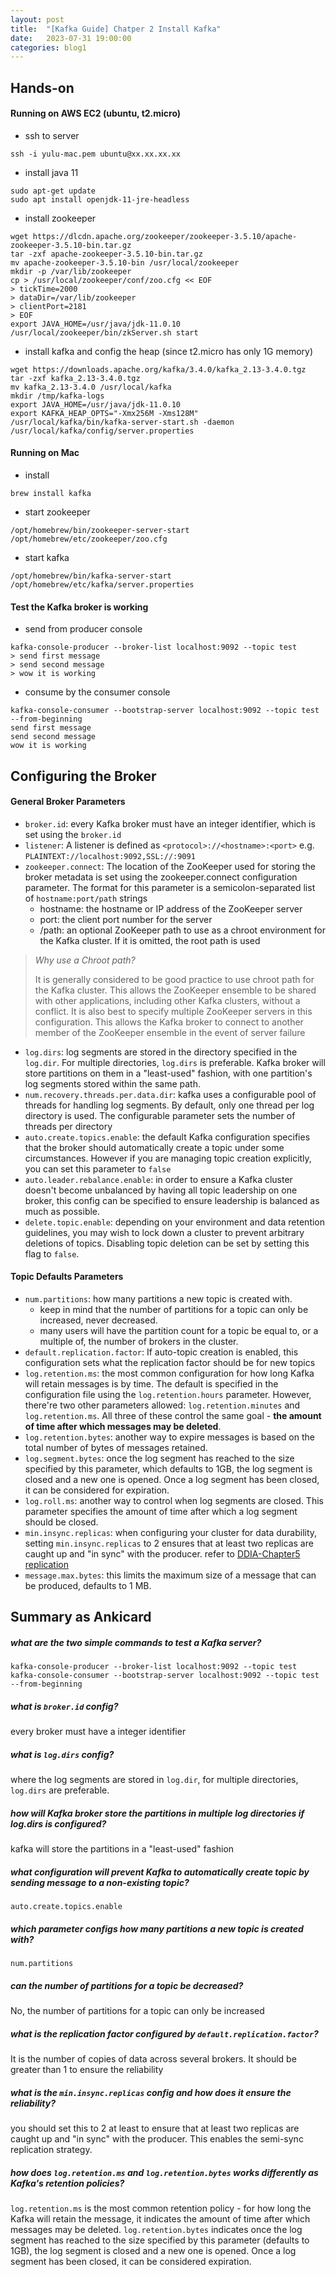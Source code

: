 ```yaml
---
layout: post
title:  "[Kafka Guide] Chatper 2 Install Kafka"
date:   2023-07-31 19:00:00
categories: blog1
---
```


## Hands-on

#### Running on AWS EC2 (ubuntu, t2.micro)
- ssh to server
```
ssh -i yulu-mac.pem ubuntu@xx.xx.xx.xx
```

- install java 11
```
sudo apt-get update
sudo apt install openjdk-11-jre-headless
```

- install zookeeper
```
wget https://dlcdn.apache.org/zookeeper/zookeeper-3.5.10/apache-zookeeper-3.5.10-bin.tar.gz
tar -zxf apache-zookeeper-3.5.10-bin.tar.gz
mv apache-zookeeper-3.5.10-bin /usr/local/zookeeper
mkdir -p /var/lib/zookeeper
cp > /usr/local/zookeeper/conf/zoo.cfg << EOF
> tickTime=2000
> dataDir=/var/lib/zookeeper
> clientPort=2181
> EOF
export JAVA_HOME=/usr/java/jdk-11.0.10
/usr/local/zookeeper/bin/zkServer.sh start
```

- install kafka and config the heap (since t2.micro has only 1G memory)
```
wget https://downloads.apache.org/kafka/3.4.0/kafka_2.13-3.4.0.tgz
tar -zxf kafka_2.13-3.4.0.tgz
mv kafka_2.13-3.4.0 /usr/local/kafka
mkdir /tmp/kafka-logs
export JAVA_HOME=/usr/java/jdk-11.0.10
export KAFKA_HEAP_OPTS="-Xmx256M -Xms128M"
/usr/local/kafka/bin/kafka-server-start.sh -daemon /usr/local/kafka/config/server.properties
```

#### Running on Mac
- install
```
brew install kafka
```

- start zookeeper
```
/opt/homebrew/bin/zookeeper-server-start /opt/homebrew/etc/zookeeper/zoo.cfg
```

- start kafka
```
/opt/homebrew/bin/kafka-server-start /opt/homebrew/etc/kafka/server.properties
```

#### Test the Kafka broker is working

- send from producer console
```
kafka-console-producer --broker-list localhost:9092 --topic test
> send first message
> send second message
> wow it is working
```

- consume by the consumer console
```
kafka-console-consumer --bootstrap-server localhost:9092 --topic test --from-beginning
send first message
send second message
wow it is working
```

## Configuring the Broker

#### General Broker Parameters
- `broker.id`: every Kafka broker must have an integer identifier, which is set using the `broker.id`
- `listener`: A listener is defined as `<protocol>://<hostname>:<port>` e.g. `PLAINTEXT://localhost:9092,SSL://:9091` 
- `zookeeper.connect`: The location of the ZooKeeper used for storing the broker metadata is set using the zookeeper.connect configuration parameter. The format for this parameter is a semicolon-separated list of `hostname:port/path` strings
	- hostname: the hostname or IP address of the ZooKeeper server
	- port: the client port number for the server
	- /path: an optional ZooKeeper path to use as a chroot environment for the Kafka cluster. If it is omitted, the root path is used

> *Why use a Chroot path?*
> 
> It is generally considered to be good practice to use chroot path for the Kafka cluster. This allows the ZooKeeper ensemble to be shared with other applications, including other Kafka clusters, without a conflict. It is also best to specify multiple ZooKeeper servers in this configuration. This allows the Kafka broker to connect to another member of the ZooKeeper ensemble in the event of server failure

- `log.dirs`: log segments are stored in the directory specified in the `log.dir`. For multiple directories, `log.dirs` is preferable. Kafka broker will store partitions on them in a "least-used" fashion, with one partition's log segments stored within the same path.
- `num.recovery.threads.per.data.dir`: kafka uses a configurable pool of threads for handling log segments. By default, only one thread per log directory is used. The configurable parameter sets the number of threads per directory
- `auto.create.topics.enable`: the default Kafka configuration specifies that the broker should automatically create a topic under some circumstances. However if you are managing topic creation explicitly, you can set this parameter to `false`
- `auto.leader.rebalance.enable`: in order to ensure a Kafka cluster doesn't become unbalanced by having all topic leadership on one broker, this config can be specified to ensure leadership is balanced as much as possible.
- `delete.topic.enable`: depending on your environment and data retention guidelines, you may wish to lock down a cluster to prevent arbitrary deletions of topics. Disabling topic deletion can be set by setting this flag to `false`.

#### Topic Defaults Parameters
- `num.partitions`: how many partitions a new topic is created with. 
	- keep in mind that the number of partitions for a topic can only be increased, never decreased. 
	- many users will have the partition count for a topic be equal to, or a multiple of, the number of brokers in the cluster.
- `default.replication.factor`: If auto-topic creation is enabled, this configuration sets what the replication factor should be for new topics
- `log.retention.ms`: the most common configuration for how long Kafka will retain messages is by time. The default is specified in the configuration file using the `log.retention.hours` parameter. However, there're two other parameters allowed: `log.retention.minutes` and `log.retention.ms`. All three of these control the same goal - **the amount of time after which messages may be deleted**. 
- `log.retention.bytes`: another way to expire messages is based on the total number of bytes of messages retained. 
- `log.segment.bytes`: once the log segment has reached to the size specified by this parameter, which defaults to 1GB, the log segment is closed and a new one is opened. Once a log segment has been closed, it can be considered for expiration. 
- `log.roll.ms`: another way to control when log segments are closed. This parameter specifies the amount of time after which a log segment should be closed. 
- `min.insync.replicas`: when configuring your cluster for data durability, setting `min.insync.replicas` to 2 ensures that at least two replicas are caught up and "in sync" with the producer.  refer to [DDIA-Chapter5 replication](/blog1/2023/04/10/ddia-5.html)
- `message.max.bytes`: this limits the maximum size of a message that can be produced, defaults to 1 MB.

## Summary as Ankicard

##### what are the two simple commands to test a Kafka server?
```
kafka-console-producer --broker-list localhost:9092 --topic test
kafka-console-consumer --bootstrap-server localhost:9092 --topic test --from-beginning
```

##### what is `broker.id` config?
every broker must have a integer identifier

##### what is `log.dirs` config? 
where the log segments are stored in `log.dir`, for multiple directories, `log.dirs` are preferable. 

##### how will Kafka broker store the partitions in multiple log directories if log.dirs is configured?
kafka will store the partitions in a "least-used" fashion

##### what configuration will prevent Kafka to automatically create topic by sending message to a non-existing topic? 
`auto.create.topics.enable`

##### which parameter configs how many partitions a new topic is created with? 
`num.partitions`

##### can the number of partitions for a topic be decreased?
No, the number of partitions for a topic can only be increased

##### what is the replication factor configured by `default.replication.factor`? 
It is the number of copies of data across several brokers. It should be greater than 1 to ensure the reliability

##### what is the `min.insync.replicas` config and how does it ensure the reliability?
you should set this to 2 at least to ensure that at least two replicas are caught up and "in sync" with the producer. This enables the semi-sync replication strategy.

##### how does `log.retention.ms` and `log.retention.bytes` works differently as Kafka's retention policies?
`log.retention.ms` is the most common retention policy - for how long the Kafka will retain the message, it indicates the amount of time after which messages may be deleted.
`log.retention.bytes` indicates once the log segment has reached to the size specified by this parameter (defaults to 1GB), the log segment is closed and a new one is opened. Once a log segment has been closed, it can be considered expiration. 
